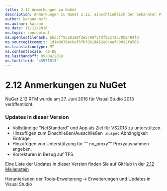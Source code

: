 ```yaml
---
title: 2.12 Anmerkungen zu NuGet
description: Anmerkungen zu NuGet 2.12, einschließlich der bekannten Probleme, Fehlerkorrekturen, hinzugefügter Features und DCRs.
author: karann-msft
ms.author: karann
ms.date: 11/11/2016
ms.topic: conceptual
ms.openlocfilehash: bbdcff9c283e8f2e5799f5fdfb2272c70be484fd
ms.sourcegitcommit: 1d1406764c6af5fb7801d462e0c4afc9092fa569
ms.translationtype: MT
ms.contentlocale: de-DE
ms.lasthandoff: 09/04/2018
ms.locfileid: "43551813"
---
```

# <a name="nuget-212-release-notes"></a>2.12 Anmerkungen zu NuGet

NuGet 2.12 RTM wurde am 27. Juni 2016 für Visual Studio 2013 veröffentlicht.

### <a name="updates-in-this-release"></a>Updates in dieser Version

* Vollständige "NetStandard" und App als Ziel für VS2013 zu unterstützen.
* Hinzufügen zum Einschließen/Ausschließen `.nuspec` Abhängigkeit Einträge.
* Hinzufügen von Unterstützung für "" no_proxy"" Proxyausnahmen angeben.
* Korrekturen in Bezug auf TFS.

Eine Liste der Updates in dieser Version finden Sie auf GitHub in der [2.12 Meilenstein](https://github.com/NuGet/Home/issues?q=milestone%3A2.12+is%3Aclosed)

Herunterladen der Tools-Erweiterung -> Erweiterungen und Updates in Visual Studio
